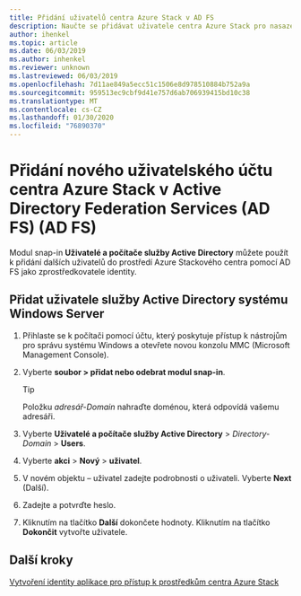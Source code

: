 ```yaml
---
title: Přidání uživatelů centra Azure Stack v AD FS
description: Naučte se přidávat uživatele centra Azure Stack pro nasazení Active Directory Federation Services (AD FS) (AD FS).
author: ihenkel
ms.topic: article
ms.date: 06/03/2019
ms.author: inhenkel
ms.reviewer: unknown
ms.lastreviewed: 06/03/2019
ms.openlocfilehash: 7d11ae849a5ecc51c1506e8d978510884b752a9a
ms.sourcegitcommit: 959513ec9cbf9d41e757d6ab706939415bd10c38
ms.translationtype: MT
ms.contentlocale: cs-CZ
ms.lasthandoff: 01/30/2020
ms.locfileid: "76890370"
---
```

# <a name="add-a-new-azure-stack-hub-user-account-in-active-directory-federation-services-ad-fs"></a>Přidání nového uživatelského účtu centra Azure Stack v Active Directory Federation Services (AD FS) (AD FS)

Modul snap-in **Uživatelé a počítače služby Active Directory** můžete použít k přidání dalších uživatelů do prostředí Azure Stackového centra pomocí AD FS jako zprostředkovatele identity.

## <a name="add-windows-server-active-directory-users"></a>Přidat uživatele služby Active Directory systému Windows Server

1. Přihlaste se k počítači pomocí účtu, který poskytuje přístup k nástrojům pro správu systému Windows a otevřete novou konzolu MMC (Microsoft Management Console).
2. Vyberte **soubor > přidat nebo odebrat modul snap-in**.

   > [!TIP]
   > Položku *adresář-Domain* nahraďte doménou, která odpovídá vašemu adresáři. 

3. Vyberte **Uživatelé a počítače služby Active Directory** > *Directory-Domain* > **Users**.
4. Vyberte **akci** > **Nový** > **uživatel**.
5. V novém objektu – uživatel zadejte podrobnosti o uživateli. Vyberte **Next** (Další).
6. Zadejte a potvrďte heslo.
7. Kliknutím na tlačítko **Další** dokončete hodnoty. Kliknutím na tlačítko **Dokončit** vytvořte uživatele.


## <a name="next-steps"></a>Další kroky

[Vytvoření identity aplikace pro přístup k prostředkům centra Azure Stack](azure-stack-create-service-principals.md)